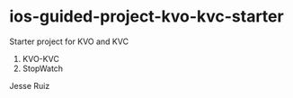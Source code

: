 # ios-guided-project-kvo-kvc-starter
Starter project for KVO and KVC

1. KVO-KVC
2. StopWatch

Jesse Ruiz
